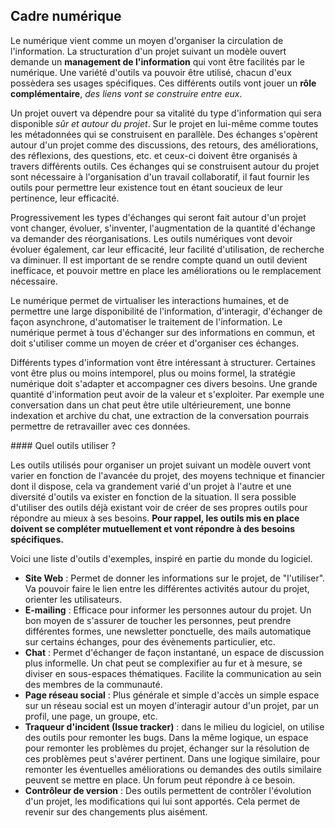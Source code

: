 ## Cadre numérique

Le numérique vient comme un moyen d'organiser la circulation de l'information. La structuration d'un projet suivant un modèle ouvert demande un **management de l'information** qui vont être facilités par le numérique. Une variété d'outils va pouvoir être utilisé, chacun d'eux possèdera ses usages spécifiques. Ces différents outils vont jouer un **rôle complémentaire**, *des liens vont se construire entre eux*.

Un projet ouvert va dépendre pour sa vitalité du type d'information qui sera disponible *sûr et autour du projet*. Sur le projet en lui-même comme toutes les métadonnées qui se construisent en parallèle. Des échanges s'opèrent autour d'un projet comme des discussions, des retours, des améliorations, des réflexions, des questions, etc. et ceux-ci doivent être organisés à travers différents outils.
Ces échanges qui se construisent autour du projet sont nécessaire à l'organisation d'un travail collaboratif, il faut fournir les outils pour permettre leur existence tout en étant soucieux de leur pertinence, leur efficacité.

Progressivement les types d'échanges qui seront fait autour d'un projet vont changer, évoluer, s'inventer, l'augmentation de la quantité d'échange va demander des réorganisations. Les outils numériques vont devoir évoluer également, car leur efficacité, leur facilité d'utilisation, de recherche va diminuer. Il est important de se rendre compte quand un outil devient inefficace, et pouvoir mettre en place les améliorations ou le remplacement nécessaire.

Le numérique permet de virtualiser les interactions humaines, et de permettre une large disponibilité de l'information, d'interagir, d'échanger de façon asynchrone, d'automatiser le traitement de l'information. Le numérique permet à tous d'échanger sur des informations en commun, et doit s'utiliser comme un moyen de créer et d'organiser ces échanges.

Différents types d'information vont être intéressant à structurer. Certaines vont être plus ou moins intemporel, plus ou moins formel, la stratégie numérique doit s'adapter et accompagner ces divers besoins. Une grande quantité d'information peut avoir de la valeur et s'exploiter. Par exemple une conversation dans un chat peut être utile ultérieurement, une bonne indexation et archive du chat, une extraction de la conversation pourrais permettre de retravailler avec ces données.

#### Quel outils utiliser ?

Les outils utilisés pour organiser un projet suivant un modèle ouvert vont varier en fonction de l'avancée du projet, des moyens technique et financier dont il dispose, cela va grandement varié d'un projet à l'autre et une diversité d'outils va exister en fonction de la situation. Il sera possible d'utiliser des outils déjà existant voir de créer de ses propres outils pour répondre au mieux à ses besoins. **Pour rappel, les outils mis en place doivent se compléter mutuellement et vont répondre à des besoins spécifiques.**

Voici une liste d'outils d'exemples, inspiré en partie du monde du logiciel.

- **Site Web** : Permet de donner les informations sur le projet, de "l'utiliser". Va pouvoir faire le lien entre les différentes activités autour du projet, orienter les utilisateurs.
- **E-mailing** : Efficace pour informer les personnes autour du projet. Un bon moyen de s'assurer de toucher les personnes, peut prendre différentes formes, une newsletter ponctuelle, des mails automatique sur certains échanges, pour des évènements particulier, etc.
- **Chat** : Permet d'échanger de façon instantané, un espace de discussion plus informelle. Un chat peut se complexifier au fur et à mesure, se diviser en sous-espaces thématiques. Facilite la communication au sein des membres de la communauté.
- **Page réseau social** : Plus générale et simple d'accès un simple espace sur un réseau social est un moyen d'interagir autour d'un projet, par un profil, une page, un groupe, etc.
- **Traqueur d'incident (Issue tracker)** : dans le milieu du logiciel, on utilise des outils pour remonter les bugs. Dans la même logique, un espace pour remonter les problèmes du projet, échanger sur la résolution de ces problèmes peut s'avérer pertinent. Dans une logique similaire, pour remonter les éventuelles améliorations ou demandes des outils similaire peuvent se mettre en place. Un forum peut répondre à ce besoin.
- **Contrôleur de version** : Des outils permettent de contrôler l'évolution d'un projet, les modifications qui lui sont apportés. Cela permet de revenir sur des changements plus aisément.
